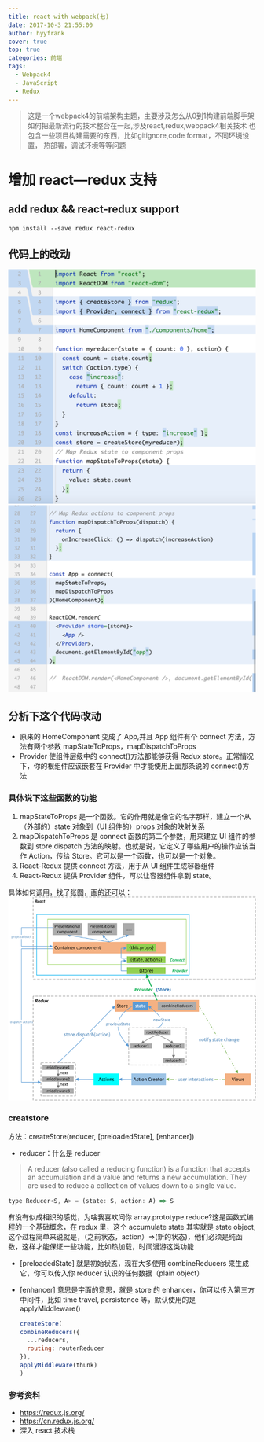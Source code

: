 ```yaml
---
title: react with webpack(七)
date: 2017-10-3 21:55:00
author: hyyfrank
cover: true
top: true
categories: 前端
tags:
  - Webpack4
  - JavaScript
  - Redux
---
```


> 这是一个webpack4的前端架构主题，主要涉及怎么从0到1构建前端脚手架
> 如何把最新流行的技术整合在一起,涉及react,redux,webpack4相关技术
> 也包含一些项目构建需要的东西，比如gitignore,code format，不同环境设置，
> 热部署，调试环境等等问题


# 增加 react—redux 支持

## add redux && react-redux support

```shell script
npm install --save redux react-redux
```

## 代码上的改动

![react_redux](/images/1.png)
![react_redux](/images/2.png)

## 分析下这个代码改动

- 原来的 HomeComponent 变成了 App,并且 App 组件有个 connect 方法，方法有两个参数 mapStateToProps，mapDispatchToProps
- Provider 使组件层级中的 connect()方法都能够获得 Redux store。正常情况下，你的根组件应该嵌套在 Provider 中才能使用上面那条说的 connect()方法

### 具体说下这些函数的功能

1. mapStateToProps 是一个函数。它的作用就是像它的名字那样，建立一个从（外部的）state 对象到（UI 组件的）props 对象的映射关系
2. mapDispatchToProps 是 connect 函数的第二个参数，用来建立 UI 组件的参数到 store.dispatch 方法的映射。也就是说，它定义了哪些用户的操作应该当作 Action，传给 Store。它可以是一个函数，也可以是一个对象。
3. React-Redux 提供 connect 方法，用于从 UI 组件生成容器组件
4. React-Redux 提供 Provider 组件，可以让容器组件拿到 state。

具体如何调用，找了张图，画的还可以：
![react-redux-workflow.png](/images/react-redux-workflow.png)

### creatstore

方法：createStore(reducer, [preloadedState], [enhancer])

- reducer：什么是 reducer

> A reducer (also called a reducing function) is a function that accepts an accumulation and a value and returns a new accumulation. They are used to reduce a collection of values down to a single value.

```javascript
type Reducer<S, A> = (state: S, action: A) => S
```

有没有似成相识的感觉，为啥我喜欢问你 array.prototype.reduce?这是函数式编程的一个基础概念，在 redux 里，这个 accumulate state 其实就是 state object,这个过程简单来说就是，（之前状态，action）=>(新的状态)，他们必须是纯函数，这样才能保证一些功能，比如热加载，时间漫游这类功能

- \[preloadedState\]
  就是初始状态，现在大多使用 combineReducers 来生成它，你可以传入你 reducer 认识的任何数据（plain object）
- \[enhancer\]
  意思是字面的意思，就是 store 的 enhancer，你可以传入第三方中间件，比如 time travel, persistence 等，默认使用的是 applyMiddleware()

  ```javascript
  createStore(
  combineReducers({
    ...reducers,
    routing: routerReducer
  }),
  applyMiddleware(thunk)
  )
  ```

### 参考资料

- https://redux.js.org/
- https://cn.redux.js.org/
- 深入 react 技术栈
